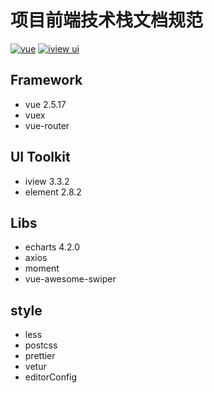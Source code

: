 # 项目前端技术栈文档规范

[![vue](https://img.shields.io/badge/vue-2.5.17-brightgreen.svg?style=flat-square)](https://github.com/vuejs/vue)
[![iview ui](https://img.shields.io/badge/iview-3.3.2-brightgreen.svg?style=flat-square)](https://github.com/iview/iview)

## Framework

- vue 2.5.17
- vuex
- vue-router

## UI Toolkit

- iview 3.3.2
- element 2.8.2

## Libs

- echarts 4.2.0
- axios
- moment
- vue-awesome-swiper

## style

- less
- postcss
- prettier
- vetur
- editorConfig
